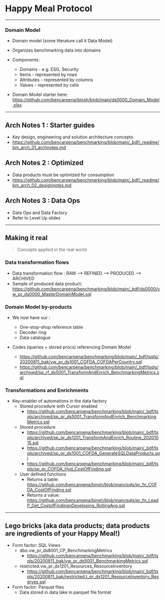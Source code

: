 # Happy Meal Protocol
---
### Domain Model
- Domain model (some literature call it Data Model)
- Organizes benchmarking data into domains
- Components:
    - Domains - e.g. ESG, Security
    - Items - represented by rows
    - Attributes - represented by columns
    - Values - represented by cells

- Domain Model starter here: https://github.com/bencarpena/binsh/blob/main/ds0000_Domain_Model.xlsx
---
## Arch Notes 1 : Starter guides
- Key design, engineering and solution architecture concepts
- https://github.com/bencarpena/benchmarking/blob/main/_bdf/_readme/bm_arch_01_archnotes.md

## Arch Notes 2 : Optimized
- Data products must be optimized for consumption
- https://github.com/bencarpena/benchmarking/blob/main/_bdf/_readme/bm_arch_02_designnotes.md


## Arch Notes 3 : Data Ops
- Data Ops and Data Factory
- Refer to Level Up slides

---
## Making it real
> Concepts applied in the real world

### Data transformation flows
- Data transformation flow : RAW --> REFINED --> PRODUCED --> ARCHIVED
- Sample of produced data product: https://github.com/bencarpena/benchmarking/blob/main/_bdf/ds0000/vw_pr_ds0000_MasterDomainModel.sql


### Domain Model by-products
- We now have our :
    - One-stop-shop reference table
    - Decoder ring
    - Data catalogue

- Codes (queries + stored procs) referencing Domain Model
    - https://github.com/bencarpena/benchmarking/blob/main/_bdf/tsqls/20200811_bak/vw_pr_ds1001_COFDA_COFDAPerCountry.sql
    - https://github.com/bencarpena/benchmarking/blob/main/_bdf/tsqls/archived/sp_rf_ds5001_TransformAndEnrich_BenchmarkingMetrics.sql

### Transformations and Enrichments
- Key-enabler of automations in the data factory
    - Stored procedure with Cursor enabled
        - https://github.com/bencarpena/benchmarking/blob/main/_bdf/tsqls/archived/sp_pr_ds5001_TransformAndEnrich_BenchmarkingMetrics.sql
    - Stored procedure
        - https://github.com/bencarpena/benchmarking/blob/main/_bdf/tsqls/archived/sp_pr_ds1201_TransformAndEnrich_Routine_20201015.sql
        - https://github.com/bencarpena/benchmarking/blob/main/_bdf/tsqls/archived/sp_pr_ds1001_COFDA_GenerateSQLDataProducts.sql
        - https://github.com/bencarpena/benchmarking/blob/main/_bdf/tsqls/sp_pr_COFDA_Hyd_CostOfFinding.sql
    - User defined functions
        - Returns a table: https://github.com/bencarpena/binsh/blob/main/sqls/pr_fn_COFDA_CostOfFinding.sql
        - Returns a value: https://github.com/bencarpena/binsh/blob/main/sqls/pr_fn_LeadP_Get_CostofFindingnDeveloping_RollingAvg.sql
---
## Lego bricks (aka data products; data products are ingredients of your Happy Meal!)
- Form factor: SQL Views
    - dbo.vw_pr_ds8001_CP_BenchmarkingMetrics
        - https://github.com/bencarpena/benchmarking/blob/main/_bdf/tsqls/20200811_bak/vw_pr_ds5001_BenchmarkingMetrics.sql
    - restricted.vw_pr_ds1201_Resources_ResourceInventory
        - https://github.com/bencarpena/benchmarking/blob/main/_bdf/tsqls/20200811_bak/restricted.t_pr_ds1201_ResourceInventory_Reserves.sql
- Form factor: Parquet files
    - Data stored in data lake in parquet file format
